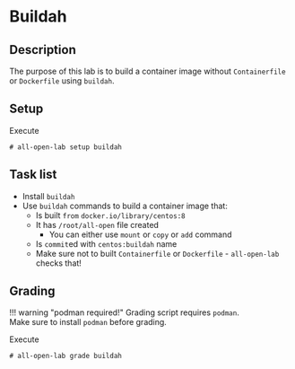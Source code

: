 # Buildah

## Description
The purpose of this lab is to build a container image without `Containerfile` or `Dockerfile` using `buildah`.

## Setup
Execute
```console
# all-open-lab setup buildah
```

## Task list
* Install `buildah`
* Use `buildah` commands to build a container image that:
    * Is built `from` `docker.io/library/centos:8`
    * It has `/root/all-open` file created
        * You can either use `mount` or `copy` or `add` command
    * Is `commit`ed with `centos:buildah` name
    * Make sure not to built  `Containerfile` or `Dockerfile` - `all-open-lab` checks that!

## Grading

!!! warning "podman required!"
    Grading script requires `podman`. <br/>
    Make sure to install `podman` before grading.

Execute
```console
# all-open-lab grade buildah
```
